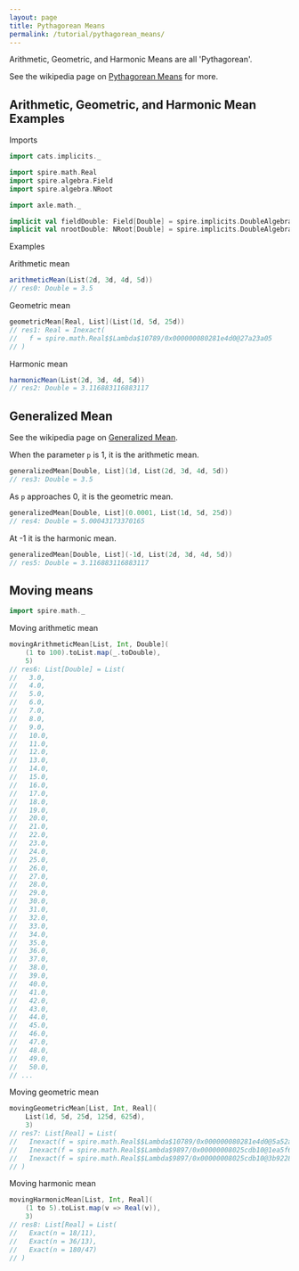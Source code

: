 ```yaml
---
layout: page
title: Pythagorean Means
permalink: /tutorial/pythagorean_means/
---
```


Arithmetic, Geometric, and Harmonic Means are all 'Pythagorean'.

See the wikipedia page on [Pythagorean Means](https://en.wikipedia.org/wiki/Pythagorean_means)
for more.

## Arithmetic, Geometric, and Harmonic Mean Examples

Imports

```scala
import cats.implicits._

import spire.math.Real
import spire.algebra.Field
import spire.algebra.NRoot

import axle.math._

implicit val fieldDouble: Field[Double] = spire.implicits.DoubleAlgebra
implicit val nrootDouble: NRoot[Double] = spire.implicits.DoubleAlgebra
```

Examples

Arithmetic mean

```scala
arithmeticMean(List(2d, 3d, 4d, 5d))
// res0: Double = 3.5
```

Geometric mean

```scala
geometricMean[Real, List](List(1d, 5d, 25d))
// res1: Real = Inexact(
//   f = spire.math.Real$$Lambda$10789/0x000000080281e4d0@27a23a05
// )
```

Harmonic mean

```scala
harmonicMean(List(2d, 3d, 4d, 5d))
// res2: Double = 3.116883116883117
```

## Generalized Mean

See the wikipedia page on [Generalized Mean](https://en.wikipedia.org/wiki/Generalized_mean).

When the parameter `p` is 1, it is the arithmetic mean.

```scala
generalizedMean[Double, List](1d, List(2d, 3d, 4d, 5d))
// res3: Double = 3.5
```

As `p` approaches 0, it is the geometric mean.

```scala
generalizedMean[Double, List](0.0001, List(1d, 5d, 25d))
// res4: Double = 5.00043173370165
```

At -1 it is the harmonic mean.

```scala
generalizedMean[Double, List](-1d, List(2d, 3d, 4d, 5d))
// res5: Double = 3.116883116883117
```

## Moving means

```scala
import spire.math._
```

Moving arithmetic mean

```scala
movingArithmeticMean[List, Int, Double](
    (1 to 100).toList.map(_.toDouble),
    5)
// res6: List[Double] = List(
//   3.0,
//   4.0,
//   5.0,
//   6.0,
//   7.0,
//   8.0,
//   9.0,
//   10.0,
//   11.0,
//   12.0,
//   13.0,
//   14.0,
//   15.0,
//   16.0,
//   17.0,
//   18.0,
//   19.0,
//   20.0,
//   21.0,
//   22.0,
//   23.0,
//   24.0,
//   25.0,
//   26.0,
//   27.0,
//   28.0,
//   29.0,
//   30.0,
//   31.0,
//   32.0,
//   33.0,
//   34.0,
//   35.0,
//   36.0,
//   37.0,
//   38.0,
//   39.0,
//   40.0,
//   41.0,
//   42.0,
//   43.0,
//   44.0,
//   45.0,
//   46.0,
//   47.0,
//   48.0,
//   49.0,
//   50.0,
// ...
```

Moving geometric mean

```scala
movingGeometricMean[List, Int, Real](
    List(1d, 5d, 25d, 125d, 625d),
    3)
// res7: List[Real] = List(
//   Inexact(f = spire.math.Real$$Lambda$10789/0x000000080281e4d0@5a52a5d1),
//   Inexact(f = spire.math.Real$$Lambda$9897/0x00000008025cdb10@1ea5f646),
//   Inexact(f = spire.math.Real$$Lambda$9897/0x00000008025cdb10@3b9228ce)
// )
```

Moving harmonic mean

```scala
movingHarmonicMean[List, Int, Real](
    (1 to 5).toList.map(v => Real(v)),
    3)
// res8: List[Real] = List(
//   Exact(n = 18/11),
//   Exact(n = 36/13),
//   Exact(n = 180/47)
// )
```
